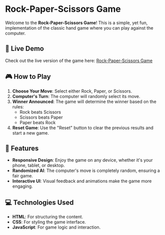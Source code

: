 
# Rock-Paper-Scissors Game

Welcome to the **Rock-Paper-Scissors Game**! This is a simple, yet fun, implementation of the classic hand game where you can play against the computer.

## 🔗 Live Demo

Check out the live version of the game here: [Rock-Paper-Scissors Game](https://rock-paper-scissors-g89.netlify.app/)

## 🎮 How to Play

1. **Choose Your Move**: Select either Rock, Paper, or Scissors.
2. **Computer's Turn**: The computer will randomly select its move.
3. **Winner Announced**: The game will determine the winner based on the rules:
   - Rock beats Scissors
   - Scissors beats Paper
   - Paper beats Rock
4. **Reset Game**: Use the "Reset" button to clear the previous results and start a new game.

## 🚀 Features

- **Responsive Design**: Enjoy the game on any device, whether it's your phone, tablet, or desktop.
- **Randomized AI**: The computer's move is completely random, ensuring a fair game.
- **Interactive UI**: Visual feedback and animations make the game more engaging.

## 💻 Technologies Used

- **HTML**: For structuring the content.
- **CSS**: For styling the game interface.
- **JavaScript**: For game logic and interaction.
